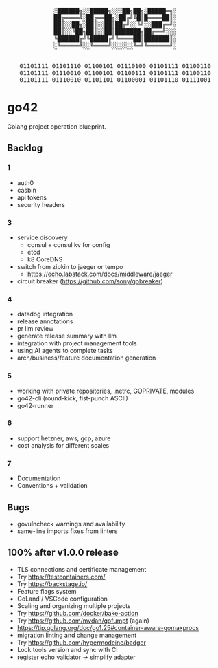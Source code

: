 <!-- markdownlint-disable MD033 MD041 -->
<div align="center"><pre>
░██████╗░░█████╗░░░██╗██╗░█████═╗░
██╔════╝░██╔══██╗░██╔╝╚█║█════██║░
██║░░██╗░██║░░██║██╔╝░░╚╝░░███╔═╝░
██║░░╚██╗██║░░██║███████╗██╔══╝░░░
╚██████╔╝╚█████╔╝╚════██║███████║░
░╚═════╝░░╚════╝░░░░░░╚═╝╚══════╝░
<br>
01101111 01101110 01100101 01110100 01101111 01100110
01101111 01110010 01100101 01100111 01101111 01100110
01101111 01110010 01101101 01100001 01101110 01111001
</pre></div>
<!-- markdownlint-enable MD033 MD041 -->

# go42

Golang project operation blueprint.

## Backlog

### 1

+ auth0
+ casbin
+ api tokens
+ security headers

### 3

+ service discovery
  + consul + consul kv for config
  + etcd
  + k8 CoreDNS
+ switch from zipkin to jaeger or tempo
  + https://echo.labstack.com/docs/middleware/jaeger
+ circuit breaker (https://github.com/sony/gobreaker)

### 4

+ datadog integration
+ release annotations
+ pr llm review
+ generate release summary with llm
+ integration with project management tools
+ using AI agents to complete tasks
+ arch/business/feature documentation generation

### 5

+ working with private repositories, .netrc, GOPRIVATE, modules
+ go42-cli (round-kick, fist-punch ASCII)
+ go42-runner

### 6

+ support hetzner, aws, gcp, azure
+ cost analysis for different scales

### 7

+ Documentation
+ Conventions + validation

## Bugs

+ govulncheck warnings and availability
+ same-line imports fixes from linters

## 100% after v1.0.0 release

+ TLS connections and certificate management
+ Try https://testcontainers.com/
+ Try https://backstage.io/
+ Feature flags system
+ GoLand / VSCode configuration
+ Scaling and organizing multiple projects
+ Try https://github.com/docker/bake-action
+ Try https://github.com/mvdan/gofumpt (again)
+ https://tip.golang.org/doc/go1.25#container-aware-gomaxprocs
+ migration linting and change management
+ Try https://github.com/hypermodeinc/badger
+ Lock tools version and sync with CI
+ register echo validator -> simplify adapter
